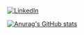 <a href="https://www.linkedin.com/in/rafaelmedeiross/"><img alt="LinkedIn" src="https://img.shields.io/badge/LinkedIn-0077B5?style=for-the-badge&logo=linkedin&logoColor=white" /></a>

[![Anurag's GitHub stats](https://github-readme-stats.vercel.app/api?username=rafaelmedeiros)](https://github.com/anuraghazra/github-readme-stats)


<!--
**rafaelmedeiross/rafaelmedeiross** is a ✨ _special_ ✨ repository because its `README.md` (this file) appears on your GitHub profile.

Here are some ideas to get you started:

- 🔭 I’m currently working on ...
- 🌱 I’m currently learning ...
- 👯 I’m looking to collaborate on ...
- 🤔 I’m looking for help with ...
- 💬 Ask me about ...
- 📫 How to reach me: ...
- 😄 Pronouns: ...
- ⚡ Fun fact: ...
-->

